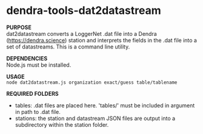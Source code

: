# dendra-tools-dat2datastream

**PURPOSE**   
dat2datastream converts a LoggerNet .dat file into a Dendra (https://dendra.science) station and interprets the fields in the .dat file into a set of datastreams.  This is a command line utility.

**DEPENDENCIES**   
Node.js must be installed.  

**USAGE**    
`node dat2datastream.js organization exact/guess table/tablename`  

**REQUIRED FOLDERS**     
* tables: .dat files are placed here.  'tables/' must be included in argument in path to .dat file.      
* stations:  the station and datastream JSON files are output into a subdirectory within the station folder.      

